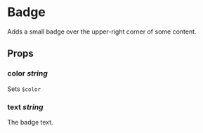 # Badge
Adds a small badge over the upper-right corner of some content.

## Props

### color _string_
Sets `$color`

### text _string_
The badge text.
